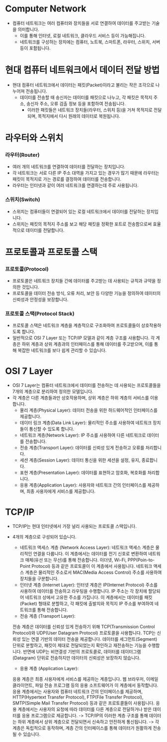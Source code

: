 # Computer Network

- 컴퓨터 네트워크는 여러 컴퓨터와 장치들을 서로 연결하여 데이터를 주고받는 기술을 의미합니다.
  - 이를 통해 인터넷, 로컬 네트워크, 클라우드 서비스 등이 가능해집니다.
  - 네트워크를 구성하는 장치에는 컴퓨터, 노트북, 스마트폰, 라우터, 스위치, 서버 등이 포함됩니다.

# 현대 컴퓨터 네트워크에서 데이터 전달 방법

- 현대 컴퓨터 네트워크에서 데이터는 패킷(Packet)이라고 불리는 작은 조각으로 나누어져 전송됩니다.
  - 데이터를 전송할 때 송신자는 데이터를 패킷으로 나누고, 각 패킷은 목적지 주소, 송신자 주소, 오류 검출 정보 등을 포함하여 전송됩니다.
    - 이러한 패킷들은 네트워크 장치들(라우터, 스위치 등)을 거쳐 목적지로 전달되며, 목적지에서 다시 원래의 데이터로 복원됩니다.

# 라우터와 스위치

### 라우터(Router)

- 여러 개의 네트워크를 연결하여 데이터를 전달하는 장치입니다.
- 각 네트워크는 서로 다른 IP 주소 대역을 가지고 있는 경우가 많기 때문에 라우터는 패킷이 목적지로 가는 경로를 결정하여 데이터를 전송합니다.
- 라우터는 인터넷과 같이 여러 네트워크를 연결하는데 주로 사용됩니다.

### 스위치(Switch)

- 스위치는 컴퓨터들이 연결되어 있는 로컬 네트워크에서 데이터를 전달하는 장치입니다.
- 스위치는 패킷의 목적지 주소를 보고 해당 패킷을 정확한 포트로 전송함으로써 효율적으로 데이터를 전달합니다.

# 프로토콜과 프로토콜 스택

### 프로토콜(Protocol)

- 프로토콜은 네트워크 장치들 간에 데이터를 주고받는 데 사용되는 규칙과 규약을 정의한 것입니다.
- 프로토콜을 데이터 전송 방식, 오류 처리, 보안 등 다양한 기능을 정의하여 데이터의 신뢰성과 안정성을 보장합니다.

### 프로토콜 스택(Protocol Stack)

- 프로토콜 스택은 네트워크 계층을 계층적으로 구조화하여 프로토콜들이 상호작용하도록 합니다.
- 일반적으로 OSI 7 Layer 또는 TCP/IP 모델과 같이 계층 구조를 사용합니다. 각 계층은 하위 계층과 상위 계층과의 인터페이스를 통해 데이터를 주고받으며, 이를 통해 복잡한 네트워크를 보다 쉽게 관리할 수 있습니다.

# OSI 7 Layer

- OSI 7 Layer는 컴퓨터 네트워크에서 데이터를 전송하는 데 사용되는 프로토콜들을 7개의 계층으로 분리하여 정의한 모델입니다.
- 각 계층은 다른 계층들과만 상호작용하며, 상위 계층은 하위 계층의 서비스를 이용합니다.
  - 물리 계층(Physical Layer): 데이터 전송을 위한 하드웨어적인 인터페이스를 제공합니다.
  - 데이터 링크 계층(Data Link Layer): 물리적인 주소를 사용하여 네트워크 장치들이 통신할 수 있도록 합니다.
  - 네트워크 계층(Network Layer): IP 주소를 사용하여 다른 네트워크로 데이터를 전송합니다.
  - 전송 계층(Transport Layer): 데이터를 신뢰성 있게 전송하고 오류를 처리합니다.
  - 세션 계층(Session Layer): 데이터 통신을 위한 세션을 설정, 유지, 종료합니다.
  - 표현 계층(Presentation Layer): 데이터를 표현하고 암호화, 복호화를 처리합니다.
  - 응용 계층(Application Layer): 사용자와 네트워크 간의 인터페이스를 제공하며, 최종 사용자에게 서비스를 제공합니다.

# TCP/IP

- TCP/IP는 현대 인터넷에서 가장 널리 사용되는 프로토콜 스택입니다.
- 4개의 계층으로 구성되어 있습니다.

  - 네트워크 액세스 계층 (Network Access Layer):
    네트워크 액세스 계층은 물리적인 연결을 다룹니다. 이 계층에서는 데이터를 전기 신호로 변환하여 네트워크 매체(유선 또는 무선)를 통해 전송합니다. 이더넷, Wi-Fi, PPP(Poin-to-Point Protocol) 등과 같은 프로토콜이 이 계층에서 사용됩니다. 네트워크 액세스 계층은 물리적인 주소로서 MAC(Media Access Control) 주소를 사용하여 장치들을 구분합니다.
  - 인터넷 계층 (Internet Layer):
    인터넷 계층은 IP(Internet Protocol) 주소를 사용하여 데이터를 전송하고 라우팅을 수행합니다. IP 주소는 각 장치에 할당되어 네트워크 상에서 고유한 주소를 가집니다. 이 계층에서는 데이터를 패킷(Packet) 형태로 분할하고, 각 패킷에 출발지와 목적지 IP 주소를 부여하여 네트워크를 통해 전송합니다.

  * 전송 계층 (Transport Layer):

  전송 계층은 데이터를 신뢰성 있게 전송하기 위해 TCP(Transmission Control Protocol)와 UDP(User Datagram Protocol) 프로토콜을 사용합니다. TCP는 신뢰성 있는 연결 기반의 데이터 전송을 제공합니다. 데이터를 세그먼트(Segment) 단위로 분할하고, 패킷이 제대로 전달되었는지 확인하고 재전송하는 기능을 수행합니다. 반면에 UDP는 비연결성 기반의 프로토콜로, 데이터를 데이터그램(Datagram) 단위로 전송하지만 데이터의 신뢰성은 보장하지 않습니다.

  - 응용 계층 (Application Layer):

  응용 계층은 최종 사용자에게 서비스를 제공하는 계층입니다. 웹 브라우저, 이메일 클라이언트, 파일 전송 프로그램 등의 응용 소프트웨어가 이 계층에서 동작합니다. 응용 계층에서는 사용자와 컴퓨터 네트워크 간의 인터페이스를 제공하며, HTTP(Hypertext Transfer Protocol), FTP(File Transfer Protocol), SMTP(Simple Mail Transfer Protocol) 등과 같은 프로토콜들이 사용됩니다. 응용 계층에서는 사용자의 요청에 따라 데이터를 다른 계층으로 전달하거나 받은 데이터를 응용 프로그램으로 제공합니다.
  -> TCP/IP의 이러한 계층 구조를 통해 데이터는 하위 계층에서 상위 계층으로 전달되면서 신속하고 안전하게 통신됩니다.
  -> 각 계층은 독립적으로 동작하며, 계층 간의 인터페이스를 통해 데이터가 원활하게 전송될 수 있습니다.
